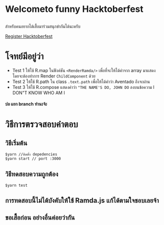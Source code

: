 # Welcometo funny Hacktoberfest 
## 
สำหรับคนอยากได้เสื้อมาร่วมสนุกขำกันได้นะครับ

[Register Hacktoberfest](https://hacktoberfest.digitalocean.com/)

# โจทย์มีอยู่ว่า
- Test 1 ให้ใช้ R.map ในฟังค์ชัน `<RenderRamda/>`  เพื่อที่จะให้ได้ค่าจาก array มาแสดง โดยจะต้องทำการ Render `ChildComponent` ด้วย
- Test 2 ให้ใช้ R.path ใน  class `.text.path` เพื่อให้ได้คำว่า Aventado ถึงจะผ่าน
- Test 3 ให้ใช้ R.compose แสดงคำว่า `"THE NAME'S DO, JOHN DO` ลงบนข้อความ I DON"T KNOW WHO AM I
#### ปล แยก branch ทำนะจ้ะ
# วิธีการตรวจสอบคำตอบ
## วิธีเริ่มต้น
```
$yarn //ติดตั้ง depedencies
$yarn start // port :3000
```
## วิธีทดสอบความถูกต้อง
```
$yarn test
```

## การทดสอบนี้ไม่ได้บังคับให้ใช้ Ramda.js แก้ได้ตามใจชอบเลยจ้า 

## ขอเสื้อก่อน อย่างอื่นค่อยว่ากัน
